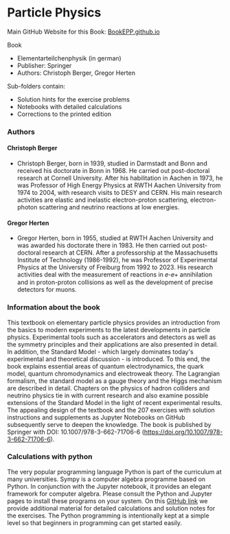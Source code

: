 # Particle Physics

Main GitHub Website for this Book: [BookEPP.github.io](https://bookepp.github.io)

Book
- Elementarteilchenphysik (in german)
- Publisher: Springer
- Authors: Christoph Berger, Gregor Herten 

Sub-folders contain:
- Solution hints for the exercise problems
- Notebooks with detailed calculations
- Corrections to the printed edition
 
### Authors
#### Christoph Berger
- Christoph Berger, born in 1939, studied in Darmstadt and Bonn and received his doctorate in Bonn in 1968. He carried out post-doctoral research at Cornell University. After his habilitation in Aachen in 1973, he was Professor of High Energy Physics at RWTH Aachen University from 1974 to 2004, with research visits to DESY and CERN. His main research activities are elastic and inelastic electron-proton scattering, electron-photon scattering and neutrino reactions at low energies.

#### Gregor Herten 
- Gregor Herten, born in 1955, studied at RWTH Aachen University and was awarded his doctorate there in 1983. He then carried out post-doctoral research at CERN. After a professorship at the Massachusetts Institute of Technology (1986-1992), he was Professor of Experimental Physics at the University of Freiburg from 1992 to 2023. His research activities deal with the measurement of reactions in 𝑒-𝑒+ annihilation and in proton-proton collisions as well as the development of precise detectors for muons.

### Information about the book 
This textbook on elementary particle physics provides an introduction from the basics to modern experiments to the latest developments in particle physics. Experimental tools such as accelerators and detectors as well as the symmetry principles and their applications are also presented in detail. In addition, the Standard Model - which largely dominates today's experimental and theoretical discussion - is introduced. To this end, the book explains essential areas of quantum electrodynamics, the quark model, quantum chromodynamics and electroweak theory. The Lagrangian formalism, the standard model as a gauge theory and the Higgs mechanism are described in detail. Chapters on the physics of hadron colliders and neutrino physics tie in with current research and also examine possible extensions of the Standard Model in the light of recent experimental results. The appealing design of the textbook and the 207 exercises with solution instructions and supplements as Jupyter Notebooks on GitHub subsequently serve to deepen the knowledge.
The book is published by Springer with DOI: 10.1007/978-3-662-71706-6 (https://doi.org/10.1007/978-3-662-71706-6).

### Calculations with python
The very popular programming language Python is part of the curriculum at many universities. Sympy is a computer algebra programme based on Python. In conjunction with the Jupyter notebook, it provides an elegant framework for computer algebra. Please consult the Python and Jupyter pages to install these programs on your system. On this [GitHub link](https://github.com/BookEPP/Book) we provide additional material for detailed calculations and solution notes for the exercises. The Python programming is intentionally kept at a simple level so that beginners in programming can get started easily.  

